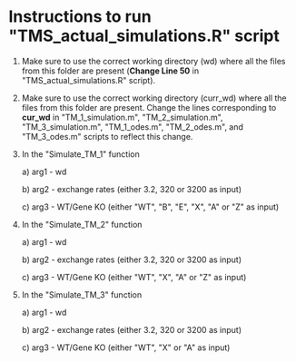 # Instructions to run "TMS_actual_simulations.R" script

1)  Make sure to use the correct working directory (wd) where all the files from this folder are present (**Change Line 50** in "TMS_actual_simulations.R" script).
2)  Make sure to use the correct working directory (curr_wd) where all the files from this folder are present. Change the lines corresponding to **cur_wd** in "TM_1_simulation.m", "TM_2_simulation.m", "TM_3_simulation.m", "TM_1_odes.m", "TM_2_odes.m", and "TM_3_odes.m" scripts to reflect this change.
   
3)  In the "Simulate_TM_1" function
   
    a) arg1 - wd
    
    b) arg2 - exchange rates (either 3.2, 320 or 3200 as input)
    
    c) arg3 - WT/Gene KO (either "WT", "B", "E", "X", "A" or "Z" as input)
    
4)  In the "Simulate_TM_2" function
   
    a) arg1 - wd
    
    b) arg2 - exchange rates (either 3.2, 320 or 3200 as input)
    
    c) arg3 - WT/Gene KO (either "WT", "X", "A" or "Z" as input)

5)  In the "Simulate_TM_3" function
   
    a) arg1 - wd
    
    b) arg2 - exchange rates (either 3.2, 320 or 3200 as input)
    
    c) arg3 - WT/Gene KO (either "WT", "X" or "A" as input)




